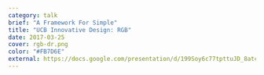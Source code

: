 ```yaml
---
category: talk
brief: "A Framework For Simple"
title: "UCB Innovative Design: RGB"
date: 2017-03-25
cover: rgb-dr.png
color: "#FB7D6E"
external: https://docs.google.com/presentation/d/199Soy6c77tpttuJD_8atcSfBevJMJRSXswzBibbuqOI/pub?start=false&loop=false&delayms=3000
---
```

